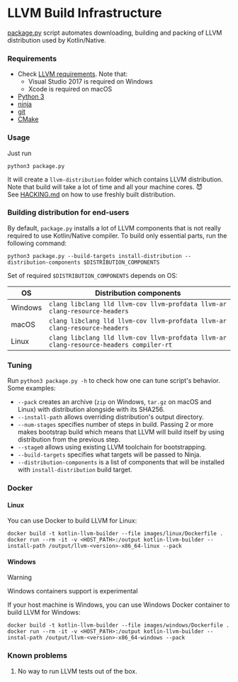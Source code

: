 # LLVM Build Infrastructure

[package.py](package.py) script automates downloading, building and packing of LLVM distribution used by Kotlin/Native.
### Requirements
* Check [LLVM requirements](https://llvm.org/docs/GettingStarted.html#requirements). Note that:
    * Visual Studio 2017 is required on Windows
    * Xcode is required on macOS
* [Python 3](https://www.python.org/)
* [ninja](https://ninja-build.org/)
* [git](https://git-scm.com/)
* [CMake](https://cmake.org/)

### Usage

Just run
```
python3 package.py
```
It will create a `llvm-distribution` folder which contains LLVM distribution.  
Note that build will take a lot of time and all your machine cores. 😈  
See [HACKING.md](../../HACKING.md#using-different-llvm-distributions-as-part-of-kotlinnative-compilation-pipeline) 
on how to use freshly built distribution.

### Building distribution for end-users
By default, `package.py` installs a lot of LLVM components that is not really required to use Kotlin/Native compiler.
To build only essential parts, run the following command:

```
python3 package.py --build-targets install-distribution --distribution-components $DISTRIBUTION_COMPONENTS
```
Set of required `$DISTRIBUTION_COMPONENTS` depends on OS:

| OS      | Distribution components                                                                |
|---------|----------------------------------------------------------------------------------------|
| Windows | `clang libclang lld llvm-cov llvm-profdata llvm-ar clang-resource-headers`             |
| macOS   | `clang libclang lld llvm-cov llvm-profdata llvm-ar clang-resource-headers`             |
| Linux   | `clang libclang lld llvm-cov llvm-profdata llvm-ar clang-resource-headers compiler-rt` |

### Tuning
Run `python3 package.py -h` to check how one can tune script's behavior.
Some examples:
* `--pack` creates an archive (`zip` on Windows, `tar.gz` on macOS and Linux) with distribution
  alongside with its SHA256.
* `--install-path` allows overriding distribution's output directory.
* `--num-stages` specifies number of steps in build. Passing 2 or more makes bootstrap build which
  means that LLVM will build itself by using distribution from the previous step.
* `--stage0` allows using existing LLVM toolchain for bootstrapping.
* `--build-targets` specifies what targets will be passed to Ninja.
* `--distribution-components` is a list of components that will be installed with `install-distribution` build target.

### Docker

#### Linux 

You can use Docker to build LLVM for Linux:
```shell
docker build -t kotlin-llvm-builder --file images/linux/Dockerfile .
docker run --rm -it -v <HOST_PATH>:/output kotlin-llvm-builder --install-path /output/llvm-<version>-x86_64-linux --pack
```

#### Windows 

> [!WARNING]  
> Windows containers support is experimental

If your host machine is Windows, you can use Windows Docker container to build LLVM for Windows: 
```shell 
docker build -t kotlin-llvm-builder --file images/windows/Dockerfile .
docker run --rm -it -v <HOST_PATH>:/output kotlin-llvm-builder --instal-path /output/llvm-<version>-x86_64-windows --pack
```

### Known problems
1. No way to run LLVM tests out of the box.
